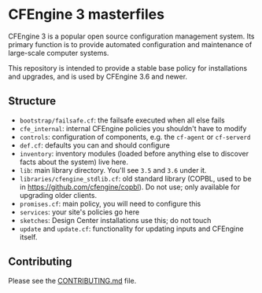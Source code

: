 # CFEngine 3 masterfiles

CFEngine 3 is a popular open source configuration management system. Its primary
function is to provide automated configuration and maintenance of large-scale
computer systems.

This repository is intended to provide a stable base policy for
installations and upgrades, and is used by CFEngine 3.6 and newer.

## Structure

* `bootstrap/failsafe.cf`: the failsafe executed when all else fails
* `cfe_internal`: internal CFEngine policies you shouldn't have to modify
* `controls`: configuration of components, e.g. the `cf-agent` or `cf-serverd`
* `def.cf`: defaults you can and should configure
* `inventory`: inventory modules (loaded before anything else to discover facts about the system) live here.
* `lib`: main library directory.  You'll see `3.5` and `3.6` under it.
* `libraries/cfengine_stdlib.cf`: old standard library (COPBL, used to be in https://github.com/cfengine/copbl).  Do not use; only available for upgrading older clients.
* `promises.cf`: main policy, you will need to configure this
* `services`: your site's policies go here
* `sketches`: Design Center installations use this; do not touch
* `update` and `update.cf`: functionality for updating inputs and CFEngine itself.

## Contributing

Please see the [CONTRIBUTING.md](https://github.com/cfengine/masterfiles/blob/master/CONTRIBUTING.md) file.
